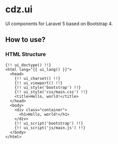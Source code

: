 # cdz.ui
UI components for Laravel 5 based on Bootstrap 4.

## How to use?

### HTML Structure
    {!! ui_doctype() !!}
    <html lang="{{ ui_lang() }}">
      <head>
        {!! ui_charset() !!}
        {!! ui_viewport() !!}
        {!! ui_style('bootstrap') !!}
        {!! ui_style('css/main.css') !!}
        <title>Hello, world!</title>
      </head>
      <body>
        <div class="container">
          <h1>Hello, world!</h1>
        </div>
        {!! ui_script('bootstrap') !!}
        {!! ui_script('js/main.js') !!}
      </body>
    </html>
